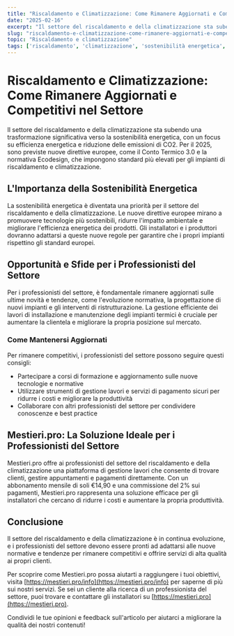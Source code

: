```yaml
---
title: "Riscaldamento e Climatizzazione: Come Rimanere Aggiornati e Competitivi nel Settore"
date: "2025-02-16"
excerpt: "Il settore del riscaldamento e della climatizzazione sta subendo una trasformazione significativa verso la sostenibilità energetica. Scopri come rimanere aggiornati e competitivi con le ultime novità e tendenze."
slug: "riscaldamento-e-climatizzazione-come-rimanere-aggiornati-e-competitivi-nel-settore"
topic: "Riscaldamento e climatizzazione"
tags: ['riscaldamento', 'climatizzazione', 'sostenibilità energetica', 'efficienza energetica']
---
```

# Riscaldamento e Climatizzazione: Come Rimanere Aggiornati e Competitivi nel Settore

Il settore del riscaldamento e della climatizzazione sta subendo una trasformazione significativa verso la sostenibilità energetica, con un focus su efficienza energetica e riduzione delle emissioni di CO2. Per il 2025, sono previste nuove direttive europee, come il Conto Termico 3.0 e la normativa Ecodesign, che impongono standard più elevati per gli impianti di riscaldamento e climatizzazione.

## L'Importanza della Sostenibilità Energetica

La sostenibilità energetica è diventata una priorità per il settore del riscaldamento e della climatizzazione. Le nuove direttive europee mirano a promuovere tecnologie più sostenibili, ridurre l'impatto ambientale e migliorare l'efficienza energetica dei prodotti. Gli installatori e i produttori dovranno adattarsi a queste nuove regole per garantire che i propri impianti rispettino gli standard europei.

## Opportunità e Sfide per i Professionisti del Settore

Per i professionisti del settore, è fondamentale rimanere aggiornati sulle ultime novità e tendenze, come l'evoluzione normativa, la progettazione di nuovi impianti e gli interventi di ristrutturazione. La gestione efficiente dei lavori di installazione e manutenzione degli impianti termici è cruciale per aumentare la clientela e migliorare la propria posizione sul mercato.

### Come Mantenersi Aggiornati

Per rimanere competitivi, i professionisti del settore possono seguire questi consigli:

* Partecipare a corsi di formazione e aggiornamento sulle nuove tecnologie e normative
* Utilizzare strumenti di gestione lavori e servizi di pagamento sicuri per ridurre i costi e migliorare la produttività
* Collaborare con altri professionisti del settore per condividere conoscenze e best practice

## Mestieri.pro: La Soluzione Ideale per i Professionisti del Settore

Mestieri.pro offre ai professionisti del settore del riscaldamento e della climatizzazione una piattaforma di gestione lavori che consente di trovare clienti, gestire appuntamenti e pagamenti direttamente. Con un abbonamento mensile di soli €14,90 e una commissione del 2% sui pagamenti, Mestieri.pro rappresenta una soluzione efficace per gli installatori che cercano di ridurre i costi e aumentare la propria produttività.

## Conclusione

Il settore del riscaldamento e della climatizzazione è in continua evoluzione, e i professionisti del settore devono essere pronti ad adattarsi alle nuove normative e tendenze per rimanere competitivi e offrire servizi di alta qualità ai propri clienti. 

Per scoprire come Mestieri.pro possa aiutarti a raggiungere i tuoi obiettivi, visita [https://mestieri.pro/info](https://mestieri.pro/info) per saperne di più sui nostri servizi. Se sei un cliente alla ricerca di un professionista del settore, puoi trovare e contattare gli installatori su [https://mestieri.pro](https://mestieri.pro).

Condividi le tue opinioni e feedback sull'articolo per aiutarci a migliorare la qualità dei nostri contenuti!